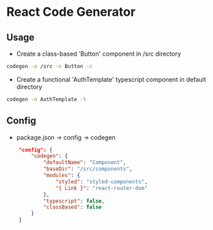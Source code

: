# React Code Generator

## Usage

-   Create a class-based 'Button' component in /src directory

```bash
codegen -o /src -n Button -c
```

-   Create a functional 'AuthTemplate' typescript component in default directory

```bash
codegen -n AuthTemplate -t
```

## Config

-   package.json -> config -> codegen

```json
    "config": {
        "codegen": {
            "defaultName": "Component",
            "baseDir": "/src/components",
            "modules": {
                "styled": "styled-components",
                "{ Link }": "react-router-dom"
            },
            "typescript": false,
            "classBased": false
        }
    }
```
